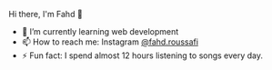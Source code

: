 Hi there, I'm Fahd 👋


- 🌱 I’m currently learning web development
- 📫 How to reach me: Instagram [@fahd.roussafi](https://www.instagram.com/fahd.roussafi/)
- ⚡ Fun fact:  I spend almost 12 hours listening to songs every day.
